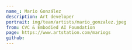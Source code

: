 ```yaml
---
name_: Mario González
description: Art developer
portrait: img/team/artists/mario_gonzalez.jpeg
from: CVC & Embodied AI Foundation
page: https://www.artstation.com/mariogs
github:
---
```

